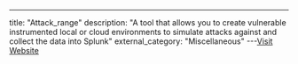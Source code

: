 ---
title: "Attack_range"
description: "A tool that allows you to create vulnerable instrumented local or cloud environments to simulate attacks against and collect the data into Splunk"
external_category: "Miscellaneous"
---[Visit Website](https://github.com/splunk/attack_range)

